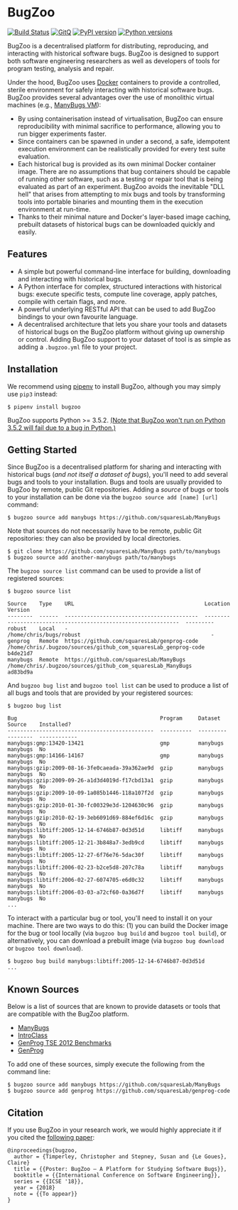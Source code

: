 # BugZoo

[![Build Status](https://travis-ci.org/squaresLab/BugZoo.svg?branch=master)](https://travis-ci.org/squaresLab/BugZoo)
[![GitQ](https://gitq.com/badge.svg)](https://gitq.com/squaresLab/BugZoo)
[![PyPI version](https://badge.fury.io/py/bugzoo.svg)](https://badge.fury.io/py/bugzoo)
[![Python versions](https://img.shields.io/pypi/pyversions/bugzoo.svg)](https://pypi.org/project/bugzoo)

BugZoo is a decentralised platform for distributing,
reproducing, and interacting with historical software bugs. BugZoo is designed
to support both software engineering researchers as well as developers of tools
for program testing, analysis and repair.

Under the hood, BugZoo uses [Docker](https://www.docker.com/) containers to
provide a controlled, sterile environment for safely interacting with
historical software bugs. BugZoo provides several advantages over
the use of monolithic virtual machines
(e.g., [ManyBugs VM](http://repairbenchmarks.cs.umass.edu/)):

* By using containerisation instead of virtualisation, BugZoo can ensure
  reproducibility with minimal sacrifice to performance, allowing you to run
  bigger experiments faster.
* Since containers can be spawned in under a second, a safe, idempotent
  execution environment can be realistically provided for every test suite
  evaluation.
* Each historical bug is provided as its own minimal Docker container image.
  There are no assumptions that bug containers should be capable of running
  other software, such as a testing or repair tool that is being evaluated as
  part of an experiment. BugZoo avoids the inevitable "DLL hell" that arises
  from attempting to mix bugs and tools by transforming tools into portable
  binaries and mounting them in the execution environment at run-time.
* Thanks to their minimal nature and Docker's layer-based image caching,
  prebuilt datasets of historical bugs can be downloaded quickly and
  easily.


## Features

* A simple but powerful command-line interface for building, downloading and
  interacting with historical bugs.
* A Python interface for complex, structured interactions with historical
  bugs: execute specific tests, compute line coverage, apply patches, compile
  with certain flags, and more.
* A powerful underlying RESTful API that can be used to add BugZoo bindings to your
  own favourite language.
* A decentralised architecture that lets you share your tools and datasets of
  historical bugs on the BugZoo platform without giving up ownership or control.
  Adding BugZoo support to your dataset of tool is as simple as adding a
  `.bugzoo.yml` file to your project.

## Installation

We recommend using [pipenv](http://pipenv.org/) to install BugZoo, although you
may simply use `pip3` instead:

```
$ pipenv install bugzoo
```

BugZoo supports Python >= 3.5.2.
[(Note that BugZoo won't run on Python 3.5.2 will fail due to a bug in
Python.)](https://github.com/squaresLab/BugZoo/issues/320)


## Getting Started

Since BugZoo is a decentralised platform for sharing and interacting with
historical bugs (*and not itself a dataset of bugs*), you'll need to add
several bugs and tools to your installation. Bugs and tools are usually
provided to BugZoo by remote, public Git repositories. Adding a *source* of
bugs or tools to your installation can be done via the `bugzoo source add
[name] [url]` command:

```
$ bugzoo source add manybugs https://github.com/squaresLab/ManyBugs
```

Note that sources do not necessarily have to be remote, public Git
repositories: they can also be provided by local directories.

```
$ git clone https://github.com/squaresLab/ManyBugs path/to/manybugs
$ bugzoo source add another-manybugs path/to/manybugs
```

The `bugzoo source list` command can be used to provide a list of registered
sources:

```
$ bugzoo source list

Source    Type    URL                                         Location                                                        Version
--------  ------  ------------------------------------------  --------------------------------------------------------------  ---------
robust    Local   -                                           /home/chris/bugs/robust                                         -
genprog   Remote  https://github.com/squaresLab/genprog-code  /home/chris/.bugzoo/sources/github_com_squaresLab_genprog-code  b4de21d7
manybugs  Remote  https://github.com/squaresLab/ManyBugs      /home/chris/.bugzoo/sources/github_com_squaresLab_ManyBugs      ad83bd9a
```

And `bugzoo bug list` and `bugzoo tool list` can be used to produce a list of
all bugs and tools that are provided by your registered sources:

```
$ bugzoo bug list

Bug                                             Program     Dataset    Source    Installed?
----------------------------------------------  ----------  ---------  --------  ------------
manybugs:gmp:13420-13421                        gmp         manybugs   manybugs  No
manybugs:gmp:14166-14167                        gmp         manybugs   manybugs  No
manybugs:gzip:2009-08-16-3fe0caeada-39a362ae9d  gzip        manybugs   manybugs  No
manybugs:gzip:2009-09-26-a1d3d4019d-f17cbd13a1  gzip        manybugs   manybugs  No
manybugs:gzip:2009-10-09-1a085b1446-118a107f2d  gzip        manybugs   manybugs  No
manybugs:gzip:2010-01-30-fc00329e3d-1204630c96  gzip        manybugs   manybugs  No
manybugs:gzip:2010-02-19-3eb6091d69-884ef6d16c  gzip        manybugs   manybugs  No
manybugs:libtiff:2005-12-14-6746b87-0d3d51d     libtiff     manybugs   manybugs  No
manybugs:libtiff:2005-12-21-3b848a7-3edb9cd     libtiff     manybugs   manybugs  No
manybugs:libtiff:2005-12-27-6f76e76-5dac30f     libtiff     manybugs   manybugs  No
manybugs:libtiff:2006-02-23-b2ce5d8-207c78a     libtiff     manybugs   manybugs  No
manybugs:libtiff:2006-02-27-6074705-e6d0c32     libtiff     manybugs   manybugs  No
manybugs:libtiff:2006-03-03-a72cf60-0a36d7f     libtiff     manybugs   manybugs  No
...
```

To interact with a particular bug or tool, you'll need to install it on your
machine. There are two ways to do this: (1) you can build the Docker image for
the bug or tool locally (via `bugzoo bug build` and `bugzoo tool build`), or
alternatively, you can download a prebuilt image (via `bugzoo bug download`
or `bugzoo tool download`).

```
$ bugzoo bug build manybugs:libtiff:2005-12-14-6746b87-0d3d51d
...
```

## Known Sources

Below is a list of sources that are known to provide datasets or tools that
are compatible with the BugZoo platform.

* [ManyBugs](https://github.com/squaresLab/ManyBugs)
* [IntroClass](https://github.com/BugZooOrg/IntroClass)
* [GenProg TSE 2012 Benchmarks](https://github.com/BugZooOrg/genprog-tse-2012-bugs)
* [GenProg](https://github.com/squaresLab/genprog-code)

To add one of these sources, simply execute the following from the command line:

```
$ bugzoo source add manybugs https://github.com/squaresLab/ManyBugs
$ bugzoo source add genprog https://github.com/squaresLab/genprog-code
```

## Citation

If you use BugZoo in your research work, we would highly appreciate it if you
cited the [following paper](http://www.cs.cmu.edu/~clegoues/docs/timperley-icse18-poster.pdf):

```
@inproceedings{bugzoo,
  author = {Timperley, Christopher and Stepney, Susan and {Le Goues}, Claire}
  title = {{Poster: BugZoo – A Platform for Studying Software Bugs}},
  booktitle = {{International Conference on Software Engineering}},
  series = {{ICSE '18}},
  year = {2018}
  note = {{To appear}}
}
```
